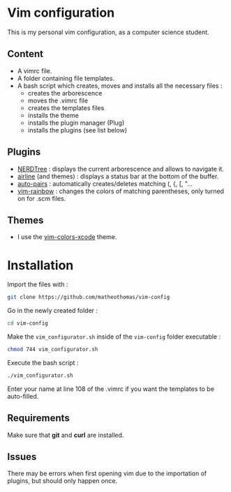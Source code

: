 # Vim configuration

This is my personal vim configuration, as a computer science student.

## Content
- A vimrc file.
- A folder containing file templates.
- A bash script which creates, moves and installs all the necessary files :
    - creates the arborescence
    - moves the .vimrc file
    - creates the templates files
    - installs the theme
    - installs the plugin manager (Plug)
    - installs the plugins (see list below)

## Plugins
- [NERDTree](https://github.com/preservim/nerdtree) : displays the current arborescence and allows to navigate it.
- [airline](https://github.com/vim-airline/vim-airline) (and themes) : displays a status bar at the bottom of the buffer.
- [auto-pairs](https://github.com/jiangmiao/auto-pairs) : automatically creates/deletes matching (, {, [, "...
- [vim-rainbow](https://github.com/frazrepo/vim-rainbow) : changes the colors of matching parentheses, only turned on for .scm files.

## Themes
- I use the [vim-colors-xcode](https://github.com/lunacookies/vim-colors-xcode) theme.

# Installation 
Import the files with :
```bash
git clone https://github.com/matheothomas/vim-config
```

Go in the newly created folder :
```bash
cd vim-config
```

Make the `vim_configurator.sh` inside of the `vim-config` folder executable : 
```bash
chmod 744 vim_configurator.sh
```

Execute the bash script :
```bash
./vim_configurator.sh
```

Enter your name at line 108 of the .vimrc if you want the templates to be auto-filled.

## Requirements
Make sure that **git** and **curl** are installed.

## Issues
There may be errors when first opening vim due to the importation of plugins, but should only happen once.
